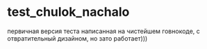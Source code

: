 # test_chulok_nachalo
первичная версия теста написанная на чистейшем говнокоде, с отвратительный дизайном, но зато работает)))

